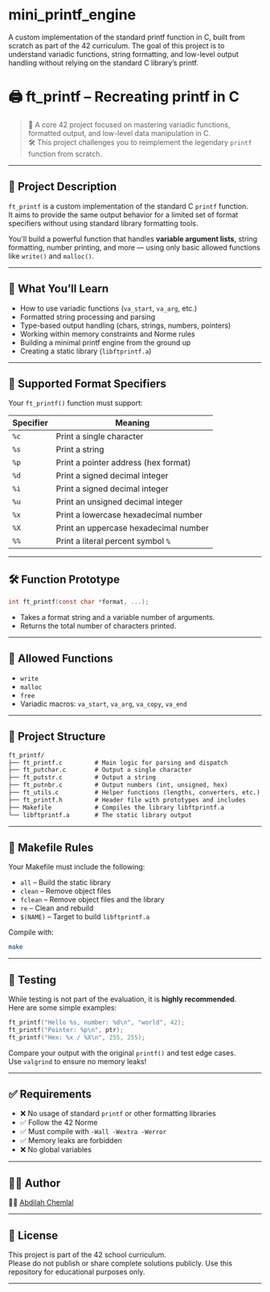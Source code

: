# mini_printf_engine
A custom implementation of the standard printf function in C, built from scratch as part of the 42 curriculum. The goal of this project is to understand variadic functions, string formatting, and low-level output handling without relying on the standard C library’s printf.
# 🖨️ ft_printf – Recreating printf in C

> 🚀 A core 42 project focused on mastering variadic functions, formatted output, and low-level data manipulation in C.  
> 🛠️ This project challenges you to reimplement the legendary `printf` function from scratch.

---

## 📌 Project Description

`ft_printf` is a custom implementation of the standard C `printf` function.  
It aims to provide the same output behavior for a limited set of format specifiers without using standard library formatting tools.

You'll build a powerful function that handles **variable argument lists**, string formatting, number printing, and more — using only basic allowed functions like `write()` and `malloc()`.

---

## 🧠 What You’ll Learn

- How to use variadic functions (`va_start`, `va_arg`, etc.)
- Formatted string processing and parsing
- Type-based output handling (chars, strings, numbers, pointers)
- Working within memory constraints and Norme rules
- Building a minimal printf engine from the ground up
- Creating a static library (`libftprintf.a`)

---

## 🧾 Supported Format Specifiers

Your `ft_printf()` function must support:

| Specifier | Meaning                                |
|-----------|----------------------------------------|
| `%c`      | Print a single character               |
| `%s`      | Print a string                         |
| `%p`      | Print a pointer address (hex format)   |
| `%d`      | Print a signed decimal integer         |
| `%i`      | Print a signed decimal integer         |
| `%u`      | Print an unsigned decimal integer      |
| `%x`      | Print a lowercase hexadecimal number   |
| `%X`      | Print an uppercase hexadecimal number  |
| `%%`      | Print a literal percent symbol `%`     |

---

## 🛠️ Function Prototype

```c
int ft_printf(const char *format, ...);
```

- Takes a format string and a variable number of arguments.
- Returns the total number of characters printed.

---

## 🔧 Allowed Functions

- `write`
- `malloc`
- `free`
- Variadic macros: `va_start`, `va_arg`, `va_copy`, `va_end`

---

## 📁 Project Structure

```txt
ft_printf/
├── ft_printf.c         # Main logic for parsing and dispatch
├── ft_putchar.c        # Output a single character
├── ft_putstr.c         # Output a string
├── ft_putnbr.c         # Output numbers (int, unsigned, hex)
├── ft_utils.c          # Helper functions (lengths, converters, etc.)
├── ft_printf.h         # Header file with prototypes and includes
├── Makefile            # Compiles the library libftprintf.a
└── libftprintf.a       # The static library output
```

---

## 📄 Makefile Rules

Your Makefile must include the following:

- `all` – Build the static library
- `clean` – Remove object files
- `fclean` – Remove object files and the library
- `re` – Clean and rebuild
- `$(NAME)` – Target to build `libftprintf.a`

Compile with:

```bash
make
```

---

## 🧪 Testing

While testing is not part of the evaluation, it is **highly recommended**.  
Here are some simple examples:

```c
ft_printf("Hello %s, number: %d\n", "world", 42);
ft_printf("Pointer: %p\n", ptr);
ft_printf("Hex: %x / %X\n", 255, 255);
```

Compare your output with the original `printf()` and test edge cases.  
Use `valgrind` to ensure no memory leaks!

---

## ✅ Requirements

- ❌ No usage of standard `printf` or other formatting libraries
- ✅ Follow the 42 Norme
- ✅ Must compile with `-Wall -Wextra -Werror`
- ✅ Memory leaks are forbidden
- ❌ No global variables

---

## 👨‍💻 Author

🧑‍💻 [Abdilah Chemlal](https://github.com/A-chem)

---

## 🏁 License

This project is part of the 42 school curriculum.  
Please do not publish or share complete solutions publicly. Use this repository for educational purposes only.

---
